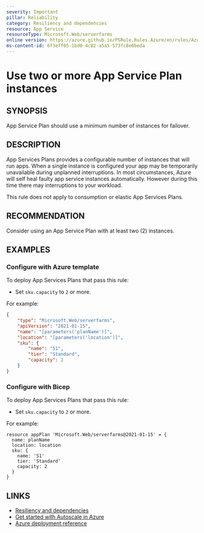```yaml
---
severity: Important
pillar: Reliability
category: Resiliency and dependencies
resource: App Service
resourceType: Microsoft.Web/serverfarms
online version: https://azure.github.io/PSRule.Rules.Azure/en/rules/Azure.AppService.PlanInstanceCount/
ms-content-id: 6f3eff05-1bd0-4c82-a5a5-573fc8e0beda
---
```


# Use two or more App Service Plan instances

## SYNOPSIS

App Service Plan should use a minimum number of instances for failover.

## DESCRIPTION

App Services Plans provides a configurable number of instances that will run apps.
When a single instance is configured your app may be temporarily unavailable during unplanned interruptions.
In most circumstances, Azure will self heal faulty app service instances automatically.
However during this time there may interruptions to your workload.

This rule does not apply to consumption or elastic App Services Plans.

## RECOMMENDATION

Consider using an App Service Plan with at least two (2) instances.

## EXAMPLES

### Configure with Azure template

To deploy App Services Plans that pass this rule:

- Set `sku.capacity` to `2` or more.

For example:

```json
{
    "type": "Microsoft.Web/serverfarms",
    "apiVersion": "2021-01-15",
    "name": "[parameters('planName')]",
    "location": "[parameters('location')]",
    "sku": {
        "name": "S1",
        "tier": "Standard",
        "capacity": 2
    }
}
```

### Configure with Bicep

To deploy App Services Plans that pass this rule:

- Set `sku.capacity` to `2` or more.

For example:

```bicep
resource appPlan 'Microsoft.Web/serverfarms@2021-01-15' = {
  name: planName
  location: location
  sku: {
    name: 'S1'
    tier: 'Standard'
    capacity: 2
  }
}
```

<!-- external:avm avm/res/web/serverfarm skuCapacity -->

## LINKS

- [Resiliency and dependencies](https://learn.microsoft.com/azure/architecture/framework/resiliency/design-resiliency)
- [Get started with Autoscale in Azure](https://learn.microsoft.com/azure/azure-monitor/autoscale/autoscale-get-started)
- [Azure deployment reference](https://learn.microsoft.com/azure/templates/microsoft.web/serverfarms)
